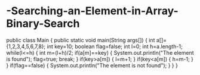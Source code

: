 # -Searching-an-Element-in-Array-Binary-Search
 
public class Main {
    public static void main(String args[])
    {
        int a[]={1,2,3,4,5,6,7,8};
        int key=10;
        boolean flag=false;
        int l=0;
        int h=a.length-1;
        while(l<=h)
        {
            int m=(l+h)/2;
            if(a[m]==key)
            {
                System.out.println("The element is found");
                flag=true;
                break;
            }
            if(key>a[m])
            {
                l=m+1;
            }
            if(key<a[m])
            {
                h=m-1;
            }
        }
        if(flag==false)
        {
            System.out.println("The element is not found");
        }
    }
}
